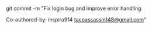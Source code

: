 git commit -m "Fix login bug and improve error handling

Co-authored-by:  inspira914 <tacoassassin148@gmail.com>"

